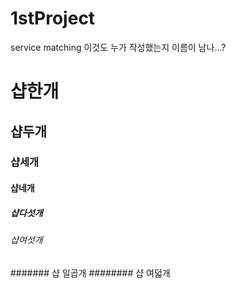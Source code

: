 # 1stProject
service matching
이것도 누가 작성했는지 이름이 남나...?
# 샵한개
## 샵두개
### 샵세개
#### 샵네개
##### 샵다섯개
###### 샵여섯개
####### 샵 일곱개
######## 샵 여덟개
